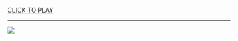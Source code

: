 
<a href="https://premium76.site?title=sudoku_unblocked_games&ref=13M">CLICK TO PLAY</a></h3>
<hr>

<a href="https://premium76.site?title=sudoku_unblocked_games&ref=13M"><img src="https://clearcache.store/games.png"></a>


